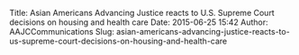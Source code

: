 Title: Asian Americans Advancing Justice reacts to U.S. Supreme Court decisions on housing and health care
Date: 2015-06-25 15:42
Author: AAJCCommunications
Slug: asian-americans-advancing-justice-reacts-to-us-supreme-court-decisions-on-housing-and-health-care

<div
class="field field-name-body field-type-text-with-summary field-label-hidden">

<div class="field-items">

<div class="field-item even">

<span style="font-size: small; font-family: verdana,geneva;"><span
style="font-size: medium;"></span></span>

</div>

</div>

</div>

</p>

